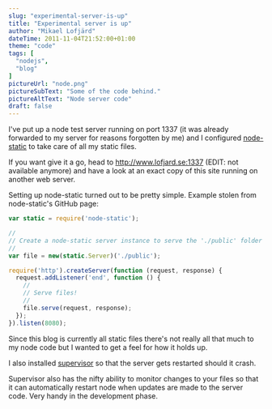 ```yaml
---
slug: "experimental-server-is-up"
title: "Experimental server is up"
author: "Mikael Lofjärd"
dateTime: 2011-11-04T21:52:00+01:00
theme: "code"
tags: [
  "nodejs",
  "blog"
]
pictureUrl: "node.png"
pictureSubText: "Some of the code behind."
pictureAltText: "Node server code"
draft: false
---
```

I've put up a node test server running on port 1337 (it was already forwarded to my server for reasons forgotten by me) and I configured [node-static](https://github.com/cloudhead/node-static) to take care of all my static files.

If you want give it a go, head to http://www.lofjard.se:1337 (EDIT: not available anymore) and have a look at an exact copy of this site running on another web server.

Setting up node-static turned out to be pretty simple. Example stolen from node-static's GitHub page:

````js
var static = require('node-static');

//
// Create a node-static server instance to serve the './public' folder
//
var file = new(static.Server)('./public');

require('http').createServer(function (request, response) {
  request.addListener('end', function () {
    //
    // Serve files!
    //
    file.serve(request, response);
  });
}).listen(8080);
````

Since this blog is currently all static files there's not really all that much to my node code but I wanted to get a feel for how it holds up.

I also installed [supervisor](https://github.com/isaacs/node-supervisor) so that the server gets restarted should it crash.

Supervisor also has the nifty ability to monitor changes to your files so that it can automatically restart node when updates are made to the server code. Very handy in the development phase.
